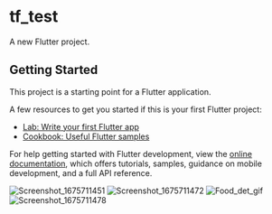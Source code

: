 # tf_test

A new Flutter project.

## Getting Started

This project is a starting point for a Flutter application.

A few resources to get you started if this is your first Flutter project:

- [Lab: Write your first Flutter app](https://docs.flutter.dev/get-started/codelab)
- [Cookbook: Useful Flutter samples](https://docs.flutter.dev/cookbook)

For help getting started with Flutter development, view the
[online documentation](https://docs.flutter.dev/), which offers tutorials,
samples, guidance on mobile development, and a full API reference.


![Screenshot_1675711451](https://user-images.githubusercontent.com/96688864/217066178-8ac86c67-f14a-4cd5-82d6-1817e29d0696.png)
![Screenshot_1675711472](https://user-images.githubusercontent.com/96688864/217066329-ef0d5088-5c7f-469c-b379-5cfdcdd84d86.png)
![Food_det_gif](https://user-images.githubusercontent.com/96688864/217066390-453577b9-f999-4eef-98f8-1117599b3a07.gif)
![Screenshot_1675711478](https://user-images.githubusercontent.com/96688864/217066434-7f37a721-fd58-4b7e-a1ce-fde668f6f49d.png)

